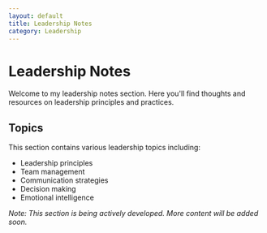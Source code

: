 ```yaml
---
layout: default
title: Leadership Notes
category: Leadership
---
```


# Leadership Notes

Welcome to my leadership notes section. Here you'll find thoughts and resources on leadership principles and practices.

## Topics

This section contains various leadership topics including:

- Leadership principles
- Team management
- Communication strategies
- Decision making
- Emotional intelligence

*Note: This section is being actively developed. More content will be added soon.* 